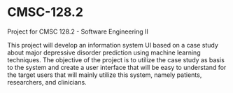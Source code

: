 # CMSC-128.2
Project for CMSC 128.2 - Software Engineering II

This project will develop an information system UI based on a case study about major depressive disorder prediction using machine learning techniques. The objective of the project is to utilize the case study as basis to the system and create a user interface that will be easy to understand for the target users that will mainly utilize this system, namely patients, researchers, and clinicians. 
